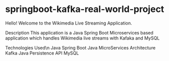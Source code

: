 # springboot-kafka-real-world-project
Hello! Welcome to the Wikimedia Live Streaming Application.

Description
This application is a  Java Spring Boot Microservices based  application which handles Wikimedia live streams with Kafaka and MySQL

Technologies Used\n
Java Spring Boot
Java MicroServices Architecture
Kafka
Java Persistence API
MySQL
